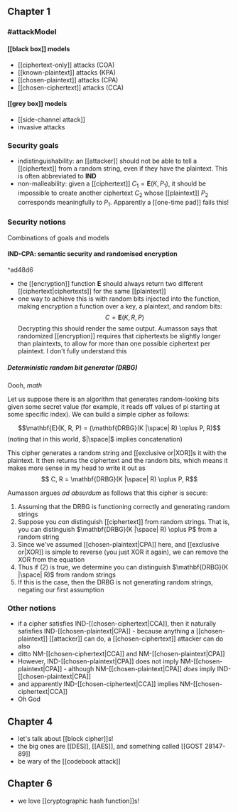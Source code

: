 ## Chapter 1
### #attackModel 
#### [[black box]] models
- [[ciphertext-only]] attacks (COA)
- [[known-plaintext]] attacks (KPA)
- [[chosen-plaintext]] attacks (CPA)
- [[chosen-ciphertext]] attacks (CCA)
#### [[grey box]] models
- [[side-channel attack]]
- invasive attacks

### Security goals
- indistinguishability: an [[attacker]] should not be able to tell a [[ciphertext]] from a random string, even if they have the plaintext. This is often abbreviated to **IND**
- non-malleability: given a [[ciphertext]] $C_1 = \mathbf{E}(K, P_1)$, it should be impossible to create another ciphertext $C_2$ whose [[plaintext]] $P_2$ corresponds meaningfully to $P_1$. Apparently a [[one-time pad]] fails this!
### Security notions
Combinations of goals and models
#### IND-CPA: semantic security and randomised encryption

^ad48d6

- the [[encryption]] function $\mathbf{E}$ should always return two different [[ciphertext|ciphertexts]] for the same [[plaintext]]
- one way to achieve this is with random bits injected into the function, making encryption a function over a key, a plaintext, and random bits:
$$C=\mathbf{E}(K,R, P)$$
Decrypting this should render the same output. Aumasson says that randomized [[encryption]] requires that ciphertexts be slightly longer than plaintexts, to allow for more than one possible ciphertext per plaintext. I don't fully understand this

##### Deterministic random bit generator (DRBG)
Oooh, _math_

Let us suppose there is an algorithm that generates random-looking bits given some secret value (for example, it reads off values of pi starting at some specific index). We can build a simple cipher as follows:

$$\mathbf{E}(K, R, P) = (\mathbf{DRBG}(K |\space| R) \oplus P, R)$$
(noting that in this world, $|\space|$ implies concatenation)

This cipher generates a random string and [[exclusive or|XOR]]s it with the plaintext. It then returns the ciphertext and the random bits, which means it makes more sense in my head to write it out as 
$$ C, R = \mathbf{DRBG}(K |\space| R) \oplus P, R$$

Aumasson argues _ad absurdum_ as follows that this cipher is secure:
1. Assuming that the DRBG is functioning correctly and generating random strings
2. Suppose you _can_ distinguish [[ciphertext]] from random strings. That is, you can distinguish $\mathbf{DRBG}(K |\space| R) \oplus P$ from a random string
4. Since we've assumed [[chosen-plaintext|CPA]] here, and [[exclusive or|XOR]] is simple to reverse (you just XOR it again), we can remove the XOR from the equation
5. Thus if (2) is true, we determine you can distinguish $\mathbf{DRBG}(K |\space| R)$ from random strings
6. If this is the case, then the DRBG is not generating random strings, negating our first assumption
### Other notions
- if a cipher satisfies IND-[[chosen-ciphertext|CCA]], then it naturally satisfies IND-[[chosen-plaintext|CPA]] - because anything a [[chosen-plaintext]] [[attacker]] can do, a [[chosen-ciphertext]] attacker can do also
- ditto NM-[[chosen-ciphertext|CCA]] and NM-[[chosen-plaintext|CPA]]
- However, IND-[[chosen-plaintext|CPA]] does not imply NM-[[chosen-plaintext|CPA]] - although NM-[[chosen-plaintext|CPA]] _does_ imply IND-[[chosen-plaintext|CPA]]
- and apparently IND-[[chosen-ciphertext|CCA]] implies NM-[[chosen-ciphertext|CCA]]
- Oh God
## Chapter 4
- let's talk about [[block cipher]]s!
- the big ones are [[DES]], [[AES]], and something called [[GOST 28147-89]]
- be wary of the [[codebook attack]]
## Chapter 6
- we love [[cryptographic hash function]]s!